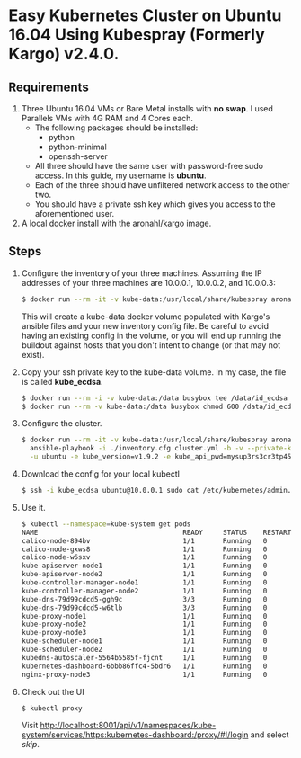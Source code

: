# Easy Kubernetes Cluster on Ubuntu 16.04 Using Kubespray (Formerly Kargo) v2.4.0.

## Requirements
1. Three Ubuntu 16.04 VMs or Bare Metal installs with **no swap**.  I used Parallels VMs with 4G RAM and 4 Cores each.
    * The following packages should be installed:
        * python
        * python-minimal
        * openssh-server
    * All three should have the same user with password-free sudo access.  In this guide, my username is **ubuntu**.
    * Each of the three should have unfiltered network access to the other two.
    * You should have a private ssh key which gives you access to the aforementioned user.
1. A local docker install with the aronahl/kargo image.

## Steps
1. Configure the inventory of your three machines.  Assuming the IP addresses of your three machines are 10.0.0.1, 10.0.0.2, and 10.0.0.3:

    ```bash
    $ docker run --rm -it -v kube-data:/usr/local/share/kubespray aronahl/kargo python3 ./contrib/inventory_builder/inventory.py 10.0.0.1 10.0.0.2 10.0.0.3
    ```
    
    This will create a kube-data docker volume populated with Kargo's ansible files and your new inventory config file.  Be careful to avoid having an existing config in the volume, or you will end up running the buildout against hosts that you don't intent to change (or that may not exist).
    
1. Copy your ssh private key to the kube-data volume.  In my case, the file is called **kube_ecdsa**.

    ```bash
    $ docker run --rm -i -v kube-data:/data busybox tee /data/id_ecdsa < kube_ecdsa
    $ docker run --rm -v kube-data:/data busybox chmod 600 /data/id_ecdsa
    ```
    
1. Configure the cluster.

    ```bash
    $ docker run --rm -it -v kube-data:/usr/local/share/kubespray aronahl/kargo \
      ansible-playbook -i ./inventory.cfg cluster.yml -b -v --private-key=./id_ecdsa \
      -u ubuntu -e kube_version=v1.9.2 -e kube_api_pwd=mysup3rs3cr3tp455w0rd
    ```
    
1. Download the config for your local kubectl

	```bash
	$ ssh -i kube_ecdsa ubuntu@10.0.0.1 sudo cat /etc/kubernetes/admin.conf > ~/.kube/config
	```
1. Use it.

    ```bash
	$ kubectl --namespace=kube-system get pods
	NAME                                    READY     STATUS    RESTARTS   AGE
	calico-node-894bv                       1/1       Running   0          20m
	calico-node-gxws8                       1/1       Running   0          20m
	calico-node-w6sxv                       1/1       Running   0          20m
	kube-apiserver-node1                    1/1       Running   0          19m
	kube-apiserver-node2                    1/1       Running   0          19m
	kube-controller-manager-node1           1/1       Running   0          20m
	kube-controller-manager-node2           1/1       Running   0          20m
	kube-dns-79d99cdcd5-ggh9c               3/3       Running   0          19m
	kube-dns-79d99cdcd5-w6tlb               3/3       Running   0          19m
	kube-proxy-node1                        1/1       Running   0          19m
	kube-proxy-node2                        1/1       Running   0          19m
	kube-proxy-node3                        1/1       Running   0          19m
	kube-scheduler-node1                    1/1       Running   0          20m
	kube-scheduler-node2                    1/1       Running   0          20m
	kubedns-autoscaler-5564b5585f-fjcnt     1/1       Running   0          19m
	kubernetes-dashboard-6bbb86ffc4-5bdr6   1/1       Running   0          19m
	nginx-proxy-node3                       1/1       Running   0          19m
    ```
1. Check out the UI

	```bash
	$ kubectl proxy
	```
	Visit [http://localhost:8001/api/v1/namespaces/kube-system/services/https:kubernetes-dashboard:/proxy/#!/login](http://localhost:8001/api/v1/namespaces/kube-system/services/https:kubernetes-dashboard:/proxy/#!/login) and select _skip_.

